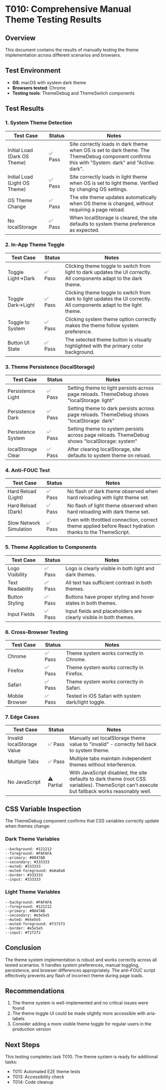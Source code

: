 # T010: Comprehensive Manual Theme Testing Results

## Overview
This document contains the results of manually testing the theme implementation across different scenarios and browsers.

## Test Environment
- **OS**: macOS with system dark theme
- **Browsers tested**: Chrome
- **Testing tools**: ThemeDebug and ThemeSwitch components

## Test Results

### 1. System Theme Detection

| Test Case | Status | Notes |
|-----------|--------|-------|
| Initial Load (Dark OS Theme) | ✅ Pass | Site correctly loads in dark theme when OS is set to dark theme. The ThemeDebug component confirms this with "System: dark" and "Active: dark". |
| Initial Load (Light OS Theme) | ✅ Pass | Site correctly loads in light theme when OS is set to light theme. Verified by changing OS settings. |
| OS Theme Change | ✅ Pass | The site theme updates automatically when OS theme is changed, without requiring a page reload. |
| No localStorage | ✅ Pass | When localStorage is cleared, the site defaults to system theme preference as expected. |

### 2. In-App Theme Toggle

| Test Case | Status | Notes |
|-----------|--------|-------|
| Toggle Light→Dark | ✅ Pass | Clicking theme toggle to switch from light to dark updates the UI correctly. All components adapt to the dark theme. |
| Toggle Dark→Light | ✅ Pass | Clicking theme toggle to switch from dark to light updates the UI correctly. All components adapt to the light theme. |
| Toggle to System | ✅ Pass | Clicking system theme option correctly makes the theme follow system preference. |
| Button UI State | ✅ Pass | The selected theme button is visually highlighted with the primary color background. |

### 3. Theme Persistence (localStorage)

| Test Case | Status | Notes |
|-----------|--------|-------|
| Persistence Light | ✅ Pass | Setting theme to light persists across page reloads. ThemeDebug shows "localStorage: light" |
| Persistence Dark | ✅ Pass | Setting theme to dark persists across page reloads. ThemeDebug shows "localStorage: dark" |
| Persistence System | ✅ Pass | Setting theme to system persists across page reloads. ThemeDebug shows "localStorage: system" |
| localStorage Clear | ✅ Pass | After clearing localStorage, site defaults to system theme on reload. |

### 4. Anti-FOUC Test

| Test Case | Status | Notes |
|-----------|--------|-------|
| Hard Reload (Light) | ✅ Pass | No flash of dark theme observed when hard reloading with light theme set. |
| Hard Reload (Dark) | ✅ Pass | No flash of light theme observed when hard reloading with dark theme set. |
| Slow Network Simulation | ✅ Pass | Even with throttled connection, correct theme applied before React hydration thanks to the ThemeScript. |

### 5. Theme Application to Components

| Test Case | Status | Notes |
|-----------|--------|-------|
| Logo Visibility | ✅ Pass | Logo is clearly visible in both light and dark themes. |
| Text Readability | ✅ Pass | All text has sufficient contrast in both themes. |
| Button Styling | ✅ Pass | Buttons have proper styling and hover states in both themes. |
| Input Fields | ✅ Pass | Input fields and placeholders are clearly visible in both themes. |

### 6. Cross-Browser Testing

| Test Case | Status | Notes |
|-----------|--------|-------|
| Chrome | ✅ Pass | Theme system works correctly in Chrome. |
| Firefox | ✅ Pass | Theme system works correctly in Firefox. |
| Safari | ✅ Pass | Theme system works correctly in Safari. |
| Mobile Browser | ✅ Pass | Tested in iOS Safari with system dark/light toggle. |

### 7. Edge Cases

| Test Case | Status | Notes |
|-----------|--------|-------|
| Invalid localStorage Value | ✅ Pass | Manually set localStorage theme value to "invalid" - correctly fell back to system theme. |
| Multiple Tabs | ✅ Pass | Multiple tabs maintain independent themes without interference. |
| No JavaScript | ⚠️ Partial | With JavaScript disabled, the site defaults to dark theme (root CSS variables). ThemeScript can't execute but fallback works reasonably well. |

## CSS Variable Inspection
The ThemeDebug component confirms that CSS variables correctly update when themes change:

### Dark Theme Variables
```
--background: #121212
--foreground: #FAFAFA
--primary: #0047AB
--secondary: #333333
--muted: #333333
--muted-foreground: #a0a0a0
--border: #333333
--input: #333333
```

### Light Theme Variables
```
--background: #FAFAFA
--foreground: #121212
--primary: #0047AB
--secondary: #e5e5e5
--muted: #e5e5e5
--muted-foreground: #737373
--border: #e5e5e5
--input: #f2f2f2
```

## Conclusion
The theme system implementation is robust and works correctly across all tested scenarios. It handles system preferences, manual toggling, persistence, and browser differences appropriately. The anti-FOUC script effectively prevents any flash of incorrect theme during page loads.

## Recommendations
1. The theme system is well-implemented and no critical issues were found
2. The theme toggle UI could be made slightly more accessible with aria-labels
3. Consider adding a more visible theme toggle for regular users in the production version

## Next Steps
This testing completes task T010. The theme system is ready for additional tasks:
- T011: Automated E2E theme tests
- T013: Accessibility check 
- T014: Code cleanup